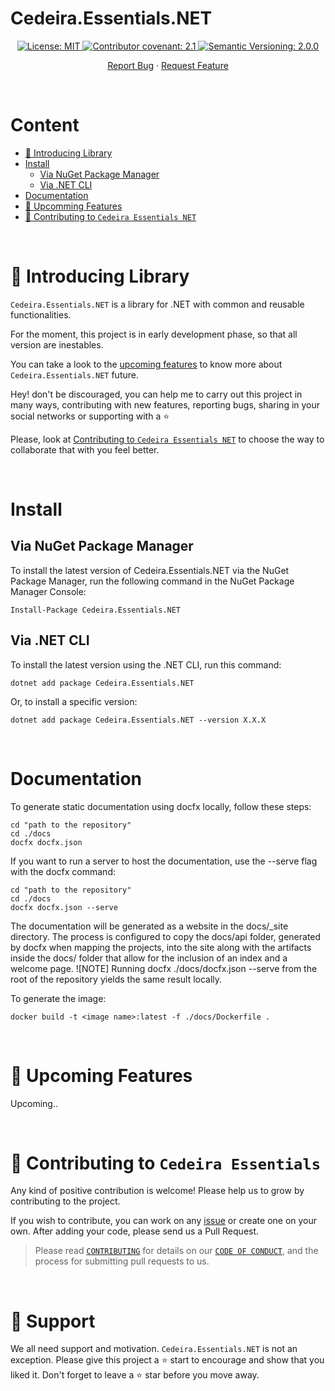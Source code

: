 # Cedeira.Essentials.NET <!-- omit in toc -->

<div align="center">
  <a href="https://github.com/cedeirasf/Cedeira.Essentials.NET/blob/main/LICENSE">
    <img alt="License: MIT" src="https://img.shields.io/badge/License-MIT-yellow.svg">
  </a>

  <a href="https://github.com/cedeirasf/Cedeira.Essentials.NET/blob/main/CODE_OF_CONDUCT.md">
    <img alt="Contributor covenant: 2.1" src="https://img.shields.io/badge/Contributor%20Covenant-2.1-4baaaa.svg">
  </a>

  <a href="https://semver.org/">
    <img alt="Semantic Versioning: 2.0.0" src="https://img.shields.io/badge/Semantic--Versioning-2.0.0-a05f79?logo=semantic-release&logoColor=f97ff0">
  </a>

  <br />

  <a href="https://github.com/cedeirasf/Cedeira.Essentials.NET/issues/new/choose">Report Bug</a>
  ·
  <a href="https://github.com/cedeirasf/Cedeira.Essentials.NET/issues/new/choose">Request Feature</a>
</div>

&nbsp;

# Content <!-- omit in toc -->
- [:wave: Introducing Library](#wave-introducing-library)
- [Install](#install)
	- [Via NuGet Package Manager](#via-nuget-package-manager)
	- [Via .NET CLI](#via-net-cli)
- [Documentation](#documentation)
- [:rocket: Upcomming Features](#rocket-upcoming-features)
- [:handshake: Contributing to `Cedeira Essentials NET`](#handshake-contributing-to-Cedeira-Essentials)


&nbsp;
# :wave: Introducing Library
`Cedeira.Essentials.NET` is a library for .NET with common and reusable functionalities.

For the moment, this project is in early development phase, so that all version are inestables.

You can take a look to the [upcoming features](#rocket-upcomming-features) to know more about `Cedeira.Essentials.NET` future.

Hey! don't be discouraged, you can help me to carry out this project in many ways, contributing with new features, reporting bugs, sharing in your social networks or supporting with a :star:

Please, look at [Contributing to `Cedeira Essentials NET`](#handshake-contributing-to-Cedeira-Essentials) to choose the way to collaborate that with you feel better.

&nbsp;
# Install

## Via NuGet Package Manager

To install the latest version of Cedeira.Essentials.NET via the NuGet Package Manager, run the following command in the NuGet Package Manager Console:

```
Install-Package Cedeira.Essentials.NET
```

## Via .NET CLI

To install the latest version using the .NET CLI, run this command:

```
dotnet add package Cedeira.Essentials.NET
```

Or, to install a specific version:

```
dotnet add package Cedeira.Essentials.NET --version X.X.X
```

&nbsp;
# Documentation

To generate static documentation using docfx locally, follow these steps:

```
cd "path to the repository"
cd ./docs
docfx docfx.json
```

If you want to run a server to host the documentation, use the --serve flag with the docfx command:

```
cd "path to the repository"
cd ./docs
docfx docfx.json --serve
```

The documentation will be generated as a website in the docs/_site directory. The process is configured to copy the docs/api folder, generated by docfx when mapping the projects, into the site along with the artifacts inside the docs/ folder that allow for the inclusion of an index and a welcome page.
![NOTE] Running docfx ./docs/docfx.json --serve from the root of the repository yields the same result locally.

To generate the image:

```
docker build -t <image name>:latest -f ./docs/Dockerfile .
```

&nbsp;
# :rocket: Upcoming Features

Upcoming..

&nbsp;
# :handshake: Contributing to `Cedeira Essentials`

Any kind of positive contribution is welcome! Please help us to grow by contributing to the project.

If you wish to contribute, you can work on any [issue](https://github.com/cedeirasf/Cedeira.Essentials.NET/issues/new/choose) or create one on your own. After adding your code, please send us a Pull Request.

> Please read [`CONTRIBUTING`](CONTRIBUTING.md) for details on our [`CODE OF CONDUCT`](CODE_OF_CONDUCT.md), and the process for submitting pull requests to us.

&nbsp;
# :pray: Support

We all need support and motivation. `Cedeira.Essentials.NET` is not an exception. Please give this project a :star: start to encourage and show that you liked it. Don't forget to leave a :star: star before you move away.
